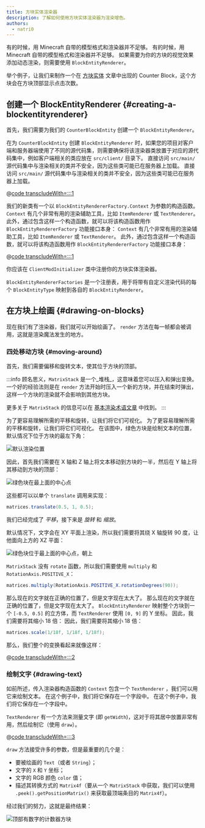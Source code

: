 ```yaml
---
title: 方块实体渲染器
description: 了解如何使用方块实体渲染器为渲染增色。
authors:
  - natri0
---
```


有的时候，用 Minecraft 自带的模型格式和渲染器并不足够。 有的时候，用 Minecraft 自带的模型格式和渲染器并不足够。 如果需要为你的方块的视觉效果添加动态渲染，则需要使用 `BlockEntityRenderer`。

举个例子，让我们来制作一个在 [方块实体](../blocks/block-entities) 文章中出现的 Counter Block，这个方块会在方块顶部显示点击次数。

## 创建一个 BlockEntityRenderer {#creating-a-blockentityrenderer}

首先，我们需要为我们的 `CounterBlockEntity` 创建一个 `BlockEntityRenderer`。

在为 `CounterBlockEntity` 创建 `BlockEntityRenderer` 时，如果您的项目对客户端和服务器端使用了不同的源代码集，则需要确保将该渲染器类放置于对应的源代码集中，例如客户端相关的类应放在 `src/client/` 目录下。 直接访问 `src/main/` 源代码集中与渲染相关的类并不安全，因为这些类可能已在服务器上加载。 直接访问 `src/main/` 源代码集中与渲染相关的类并不安全，因为这些类可能已在服务器上加载。

@[code transcludeWith=:::1](@/reference/latest/src/client/java/com/example/docs/rendering/blockentity/CounterBlockEntityRenderer.java)

我们的新类有一个以 `BlockEntityRendererFactory.Context` 为参数的构造函数。 `Context` 有几个非常有用的渲染辅助工具，比如 `ItemRenderer` 或 `TextRenderer`。
此外，通过包含这样一个构造函数，就可以将该构造函数用作 `BlockEntityRendererFactory` 功能接口本身： `Context` 有几个非常有用的渲染辅助工具，比如 `ItemRenderer` 或 `TextRenderer`。
此外，通过包含这样一个构造函数，就可以将该构造函数用作 `BlockEntityRendererFactory` 功能接口本身：

@[code transcludeWith=:::1](@/reference/latest/src/client/java/com/example/docs/FabricDocsBlockEntityRenderer.java)

你应该在 `ClientModInitializer` 类中注册你的方块实体渲染器。

`BlockEntityRendererFactories` 是一个注册表，用于将带有自定义渲染代码的每个 `BlockEntityType` 映射到各自的 `BlockEntityRenderer`。

## 在方块上绘画 {#drawing-on-blocks}

现在我们有了渲染器，我们就可以开始绘画了。 `render` 方法在每一帧都会被调用，这就是渲染魔法发生的地方。

### 四处移动方块 {#moving-around}

首先，我们需要偏移和旋转文本，使其位于方块的顶部。

:::info
顾名思义，`MatrixStack` 是一个_堆栈_，这意味着您可以压入和弹出变换。
一个好的经验法则是在 `render` 方法开始时压入一个新的方块，并在结束时弹出，这样一个方块的渲染就不会影响到其他方块。

更多关于 `MatrixStack` 的信息可以在 [基本渲染术语文章](../rendering/basic-concepts) 中找到。
:::

为了更容易理解所需的平移和旋转，让我们将它们可视化。 为了更容易理解所需的平移和旋转，让我们将它们可视化。 在该图中，绿色方块是绘制文本的位置，默认情况下位于方块的最左下角：

![默认渲染位置](/assets/develop/blocks/block_entity_renderer_1.png)

因此，首先我们需要在 X 轴和 Z 轴上将文本移动到方块的一半，然后在 Y 轴上将其移动到方块的顶部：

![绿色块在最上面的中心点](/assets/develop/blocks/block_entity_renderer_2.png)

这些都可以以单个 `translate` 调用来实现：

```java
matrices.translate(0.5, 1, 0.5);
```

我们已经完成了 _平移_，接下来是 _旋转_ 和 _缩放_。

默认情况下，文字会在 XY 平面上渲染，所以我们需要将其绕 X 轴旋转 90 度，让他面向上方的 XZ 平面：

![绿色块位于最上面的中心点，朝上](/assets/develop/blocks/block_entity_renderer_3.png)

`MatrixStack` 没有 `rotate` 函数，所以我们需要使用 `multiply` 和 `RotationAxis.POSITIVE_X`：

```java
matrices.multiply(RotationAxis.POSITIVE_X.rotationDegrees(90));
```

那么现在的文字就在正确的位置了，但是文字现在太大了。 那么现在的文字就在正确的位置了，但是文字现在太大了。 `BlockEntityRenderer` 映射整个方块到一个 `[-0.5, 0.5]` 的立方体，而 `TextRenderer` 使用 `[0, 9]` 的 Y 坐标。 因此，我们需要将其缩小 18 倍： 因此，我们需要将其缩小 18 倍：

```java
matrices.scale(1/18f, 1/18f, 1/18f);
```

那么，我们整个的变换看起来就像这样：

@[code transcludeWith=:::2](@/reference/latest/src/client/java/com/example/docs/rendering/blockentity/CounterBlockEntityRenderer.java)

### 绘制文字 {#drawing-text}

如前所述，传入渲染器构造函数的 `Context` 包含一个 `TextRenderer` ，我们可以用它来绘制文本。 在这个例子中，我们将它保存在一个字段中。 在这个例子中，我们将它保存在一个字段中。

`TextRenderer` 有一个方法来测量文字 (即 `getWidth`)，这对于将其居中放置非常有用，然后绘制它（使用 `draw`）。

@[code transcludeWith=:::3](@/reference/latest/src/client/java/com/example/docs/rendering/blockentity/CounterBlockEntityRenderer.java)

`draw` 方法接受许多的参数，但是最重要的几个是：

- 要被绘画的 `Text`（或者 `String`）；
- 文字的 `X` 和 `Y` 坐标；
- 文字的 RGB 颜色 `color` 值；
- 描述其转换方式的 `Matrix4f`（要从一个 `MatrixStack` 中获取，我们可以使用 `.peek().getPositionMatrix()` 来获取最顶端条目的 `Matrix4f`）。

经过我们的努力，这就是最终结果：

![顶部有数字的计数器方块](/assets/develop/blocks/block_entity_renderer_4.png)
